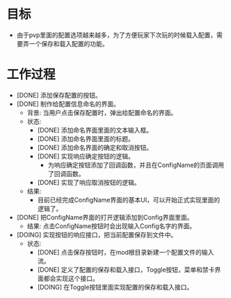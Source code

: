 # 目标
- 由于pvp里面的配置选项越来越多，为了方便玩家下次玩的时候载入配置，需要弄一个保存和载入配置的功能。

# 工作过程
- [DONE] 添加保存配置的按钮。
- [DONE] 制作给配置信息命名的界面。
	- 背景: 当用户点击保存配置时，弹出给配置命名的界面。
	- 状态:
		- [DONE] 添加命名界面里面的文本输入框。
		- [DONE] 添加命名界面里面的标题。
		- [DONE] 添加命名界面的确定和取消按钮。
		- [DONE] 实现响应确定按钮的逻辑。
			- 为响应确定按钮添加了回调函数，并且在ConfigName的页面调用了回调函数。
		- [DONE] 实现了响应取消按钮的逻辑。
	- 结果:
		- 目前已经完成ConfigName界面的基本UI，可以开始正式实现里面的逻辑了。
- [DONE] 把ConfigName界面的打开逻辑添加到Config界面里面。
	- 结果: 点击ConfigName按钮时会出现输入Config名字的界面。
- [DOING] 实现按钮的响应接口，把当前配置保存到文件中。
	- 状态:
		- [DONE] 点击保存按钮时，在mod根目录新建一个配置文件的输入流。
		- [DONE] 定义了配置的保存和载入接口，Toggle按钮，菜单和禁卡界面都会实现这个接口。
		- [DOING] 在Toggle按钮里面实现配置的保存和载入接口。